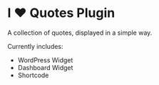# I ❤️️ Quotes Plugin

A collection of quotes, displayed in a simple way.

Currently includes:

- WordPress Widget
- Dashboard Widget 
- Shortcode
